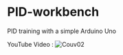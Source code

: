 # PID-workbench
PID training with a simple Arduino Uno

YouTube Video :
![Couv02](https://github.com/oracid/PID-workbench/assets/31382964/6bad2647-4715-43a3-a49c-868ff45dbf3b)
